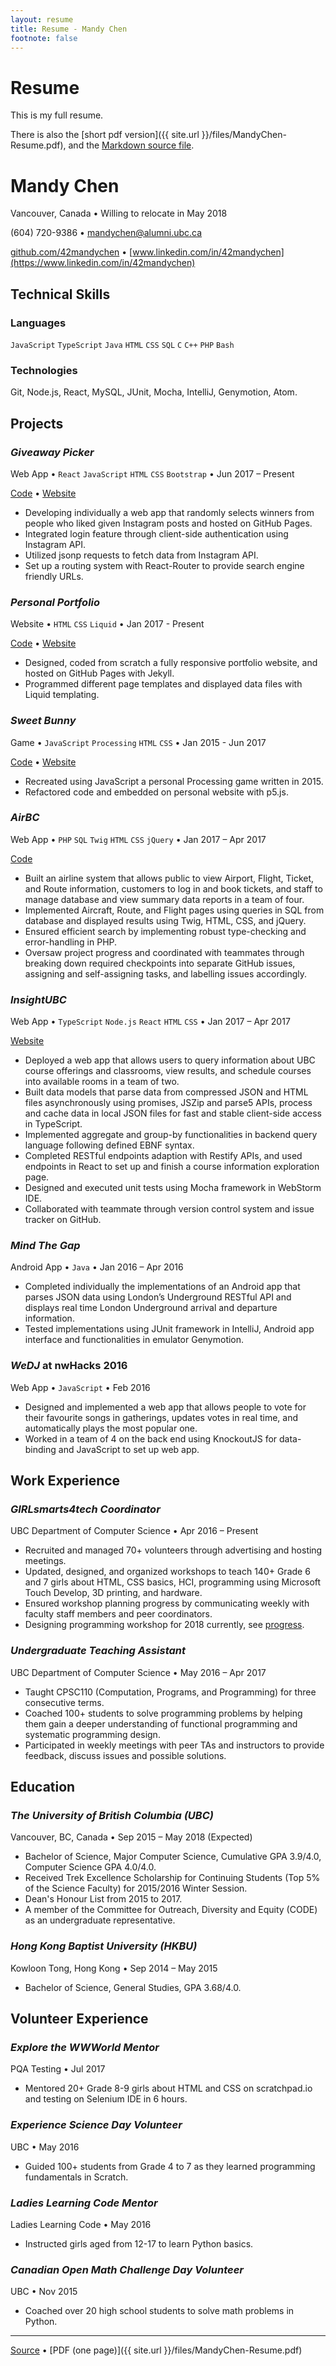 ```yaml
---
layout: resume
title: Resume - Mandy Chen
footnote: false
---
```

# Resume

This is my full resume.

There is also the [short pdf version]({{ site.url }}/files/MandyChen-Resume.pdf), and the [Markdown source file](https://github.com/42mandychen/42mandychen.github.io/blob/master/resume/index.md).

# Mandy Chen

Vancouver, Canada • Willing to relocate in May 2018

(604) 720-9386 • [mandychen@alumni.ubc.ca](mailto:mandychen@alumni.ubc.ca)

[github.com/42mandychen](https://github.com/42mandychen) • [www.linkedin.com/in/42mandychen](https://www.linkedin.com/in/42mandychen)

## Technical Skills

### Languages

`JavaScript` `TypeScript` `Java` `HTML` `CSS` `SQL` `C` `C++` `PHP` `Bash`

### Technologies

Git, Node.js, React, MySQL, JUnit, Mocha, IntelliJ, Genymotion, Atom.

## Projects

### *Giveaway Picker*

Web App • `React` `JavaScript` `HTML` `CSS` `Bootstrap` • Jun 2017 – Present

[Code](https://github.com/42mandychen/giveawaypicker) • [Website](http://www.mandychen.me/giveawaypicker/)

- Developing individually a web app that randomly selects winners from people who liked given Instagram posts and hosted on GitHub Pages.
- Integrated login feature through client-side authentication using Instagram API.
- Utilized jsonp requests to fetch data from Instagram API.
- Set up a routing system with React-Router to provide search engine friendly URLs.

### *Personal Portfolio*

Website • `HTML` `CSS` `Liquid` • Jan 2017 - Present

[Code](https://github.com/42mandychen/42mandychen.github.io) • [Website](http://www.mandychen.me)

- Designed, coded from scratch a fully responsive portfolio website, and hosted on GitHub Pages with Jekyll.
- Programmed different page templates and displayed data files with Liquid templating.


### *Sweet Bunny*

Game • `JavaScript` `Processing` `HTML` `CSS` • Jan 2015 - Jun 2017

[Code](https://github.com/42mandychen/sweetbunny) • [Website](http://www.mandychen.me/sweetbunny)

- Recreated using JavaScript a personal Processing game written in 2015.
- Refactored code and embedded on personal website with p5.js.


### *AirBC*

Web App • `PHP` `SQL` `Twig` `HTML` `CSS` `jQuery` • Jan 2017 – Apr 2017

[Code](https://github.com/RhysBower/AirBC)

- Built an airline system that allows public to view Airport, Flight, Ticket, and Route information, customers to log in and book tickets, and staff to manage database and view summary data reports in a team of four.
- Implemented Aircraft, Route, and Flight pages using queries in SQL from database and displayed results using Twig, HTML, CSS, and jQuery.
- Ensured efficient search by implementing robust type-checking and error-handling in PHP.
- Oversaw project progress and coordinated with teammates through breaking down required checkpoints into separate GitHub issues, assigning and self-assigning tasks, and labelling issues accordingly.

### *InsightUBC*

Web App • `TypeScript` `Node.js` `React` `HTML` `CSS` • Jan 2017 – Apr 2017

[Website](https://insightubc-cs.herokuapp.com/)

- Deployed a web app that allows users to query information about UBC course offerings and classrooms, view results, and schedule courses into available rooms in a team of two.
- Built data models that parse data from compressed JSON and HTML files asynchronously using promises, JSZip and parse5 APIs, process and cache data in local JSON files for fast and stable client-side access in TypeScript.
- Implemented aggregate and group-by functionalities in backend query language following defined EBNF syntax.
- Completed RESTful endpoints adaption with Restify APIs, and used endpoints in React to set up and finish a course information exploration page.
- Designed and executed unit tests using Mocha framework in WebStorm IDE.
- Collaborated with teammate through version control system and issue tracker on GitHub.

### *Mind The Gap*

Android App • `Java` • Jan 2016 – Apr 2016

- Completed individually the implementations of an Android app that parses JSON data using London’s Underground RESTful API and displays real time London Underground arrival and departure information.
- Tested implementations using JUnit framework in IntelliJ, Android app interface and functionalities in emulator Genymotion.

### *WeDJ* at nwHacks 2016

Web App • `JavaScript`  • Feb 2016

- Designed and implemented a web app that allows people to vote for their favourite songs in gatherings, updates votes in real time, and automatically plays the most popular one.
- Worked in a team of 4 on the back end using KnockoutJS for data-binding and JavaScript to set up web app.

## Work Experience

### *GIRLsmarts4tech Coordinator*

UBC Department of Computer Science • Apr 2016 – Present

- Recruited and managed 70+ volunteers through advertising and hosting meetings.
- Updated, designed, and organized workshops to teach 140+ Grade 6 and 7 girls about HTML, CSS basics, HCI, programming using Microsoft Touch Develop, 3D printing, and hardware.
- Ensured workshop planning progress by communicating weekly with faculty staff members and peer coordinators.
- Designing programming workshop for 2018 currently, see [progress](https://github.com/42mandychen/teach-kids-to-code).

### *Undergraduate Teaching Assistant*

UBC Department of Computer Science •	May 2016 – Apr 2017

- Taught CPSC110 (Computation, Programs, and Programming) for three consecutive terms.
- Coached 100+ students to solve programming problems by helping them gain a deeper understanding of functional programming and systematic programming design.
- Participated in weekly meetings with peer TAs and instructors to provide feedback, discuss issues and possible solutions.

## Education

### *The University of British Columbia (UBC)*

Vancouver, BC, Canada • Sep 2015 – May 2018 (Expected)

- Bachelor of Science, Major Computer Science, Cumulative GPA 3.9/4.0, Computer Science GPA 4.0/4.0.
- Received Trek Excellence Scholarship for Continuing Students (Top 5% of the Science Faculty) for 2015/2016 Winter Session.
- Dean's Honour List from 2015 to 2017.
- A member of the Committee for Outreach, Diversity and Equity (CODE) as an undergraduate representative.

### *Hong Kong Baptist University (HKBU)*

Kowloon Tong, Hong Kong • Sep 2014 – May 2015

- Bachelor of Science, General Studies, GPA 3.68/4.0.

## Volunteer Experience

### *Explore the WWWorld Mentor*

PQA Testing • Jul 2017

- Mentored 20+ Grade 8-9 girls about HTML and CSS on scratchpad.io and testing on Selenium IDE in 6 hours.

### *Experience Science Day Volunteer*

UBC • May 2016

- Guided 100+ students from Grade 4 to 7 as they learned programming fundamentals in Scratch.

### *Ladies Learning Code Mentor*

Ladies Learning Code • May 2016

- Instructed girls aged from 12-17 to learn Python basics.

### *Canadian Open Math Challenge Day Volunteer*

UBC • Nov 2015

- Coached over 20 high school students to solve math problems in Python.

---
[Source](https://github.com/42mandychen/42mandychen.github.io/blob/master/resume/index.md) • [PDF (one page)]({{ site.url }}/files/MandyChen-Resume.pdf)
